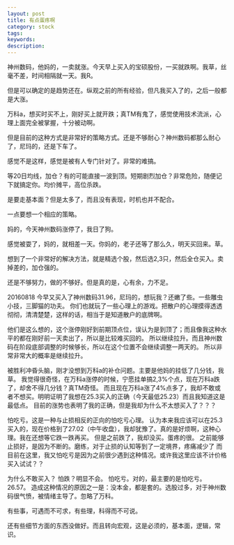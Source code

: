 ```yaml
---
layout: post
title: 有点蛋疼啊
category: stock
tags: 
keywords: 
description: 
---
```


神州数码，他妈的，一卖就涨。今天早上买入的宝硕股份，一买就跌啊。我草，丝毫不差，时间相隔就一天。我R。

但是可以确定的是趋势还在。纵观之前的所有经验，但凡我买入了的，之后一般都是大涨。

万科a，想买时买不上，刚好买上就开跌；真TM有鬼了，感觉使用技术流派，心理上面完全被掌握，十分被动啊。

但是目前的这种方式是非常好的策略方式。还是不够耐心？神州数码都那么耐心了，尼玛的，还是下车了。

感觉不是这样，感觉是被有人专门针对了。非常的难搞。

等20日均线，加仓？有的可能直接一波到顶。短期剧烈加仓？非常危险，随便记下就搞定你。均价摊平，高位杀跌。

是要走基本面？但是太多了，而且没有表现，时机也并不配合。

一点要想一个相应的策略。

妈的，今天神州数码涨停了，我日了狗。

感觉被耍了，妈的，就相差一天。你妈的，老子还等了那么久，明天买回来。草。

想到了一个非常好的解决方法，就是精选个股，然后选2,3只，然后全仓买入。卖掉差的，加仓强的。

还是不够努力，做的不够好。但是真的是，心有余，力不足。

20160818
今早又买入了神州数码31.96，尼玛的，想玩我？还嫩了些。一些雕虫小技，三脚猫的功夫。
你们也就玩了一些心理上的游戏。把散户的心理摸得透透彻彻，清清楚楚，这样的话，相当于是知道散户的底牌啊。

他们是这么想的，这个涨停刚好到前期顶点位，误认为是到顶了；而且像我这种水平的都在刚好前一天卖出了，所以是比较难买回的。
所以继续拉升。而且神州数码在阶段底部调整的时候够长，所以在这个位置不会继续调整一两天的。
所以非常非常大的概率是继续拉升。

被胜利冲昏头脑，刚才没想到万科a的补仓问题。主要是他妈的挂低了几分钱，我草。
我觉得很奇怪，在万科a涨停的时候，宁愿挂单搞2,3%个点，现在万科a跌了，却舍不得几分钱？真TM奇怪。
而且现在万科a涨了4%点多了，我却不敢或者不想买。明明证明了我想在25.3买入的正确（今天最低25.23）而且我知道这是最低点。
目前的涨势也表明了我的正确，但是我却为什么不太想买入了？？？

怕吃亏。这是一种与止损相反的正向的怕吃亏心理。
认为本来我应该可以在25.3买入的，现在价格到了27.02（中午收盘），我却犹豫了。真的是好烦啊，这种心理。我在还想等它跌一跌再买。
但是之前跌了，我却没买。蛋疼的很。
之前能够止损好，是因为不断的。磨练，对于止损的认知等到了一定境界，疼痛减少了
而目前在这里，我又怕吃亏是因为之前很少遇到这种情况。或许我这里应该不计价格买入试试？？

为什么不敢买入？
怕跌？明显不会。
怕吃亏。对的，最主要的是怕吃亏。
26.57。
造成这种情况的原因之一是：没本金，都是套的。选股过多，对于神州数码很气愤，被情绪主导了。忽略了万科。

有些事，可遇而不可求，有些理，科得而不可说。



还有些细节方面的东西没做好。而且转向宏观，这是必须的，基本面，逻辑，常识。






